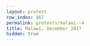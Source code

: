 ```yaml
---
layout: protest
row_index: 467
permalink: protests/malawi--4
title: Malawi, December 2017
hidden: true
---
```

